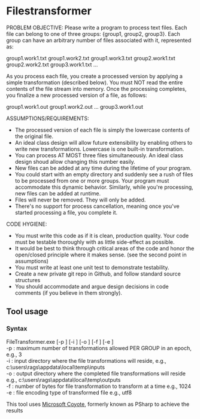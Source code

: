 # Filestransformer
PROBLEM OBJECTIVE:
Please write a program to process text files. Each file can belong to one of three groups: {group1, group2, group3}. Each group can have an arbitrary number of files associated with it, represented as:

group1.work1.txt
group1.work2.txt
group1.work3.txt
group2.work1.txt
group2.work2.txt
group3.work1.txt
...

As you process each file, you create a processed version by applying a simple transformation (described below). You must NOT read the entire contents of the file stream into memory. Once the processing completes, you finalize a new processed version of a file, as follows:

group1.work1.out
group1.work2.out
...
group3.work1.out

ASSUMPTIONS/REQUIREMENTS:
-	The processed version of each file is simply the lowercase contents of the original file. 
-	An ideal class design will allow future extensibility by enabling others to write new transformations. Lowercase is one built-in transformation.
-	You can process AT MOST three files simultaneously. An ideal class design shoud allow changing this number easily.
-	New files can be added at any time during the lifetime of your program. 
-	You could start with an empty directory and suddenly see a rush of files to be processed from one or more groups. Your program must accommodate this dynamic behavior. Similarly, while you're processing, new files can be added at runtime.
-	Files will never be removed. They will only be added.
-	There's no support for process cancellation, meaning once you've started processing a file, you complete it.
 
CODE HYGIENE:
-	You must write this code as if it is clean, production quality. Your code must be testable thoroughly with as little side-effect as possible.
-	It would be best to think through critical areas of the code and honor the open/closed principle where it makes sense. (see the second point in assumptions)
-	You must write at least one unit test to demonstrate testability.
-	Create a new private git repo in Github, and follow standard source structures
-	You should accommodate and argue design decisions in code comments (if you believe in them strongly).

## Tool usage
### Syntax
FileTransformer.exe [-p <Int32>] [-i <String>] [-o <String>] [-f <Int32>] [-e <Int32>] <br>
-p : maximum number of transformations allowed PER GROUP in an epoch, e.g., 3 <br>
-i : input directory where the file transformations will reside, e.g., c:\users\rags\appdata\local\temp\inputs <br>
-o : output directory where the completed file transformations will reside e.g., c:\users\rags\appdata\local\temp\outputs <br>
-f : number of bytes for file transformation to transform at a time e.g., 1024 <br>
-e : file encoding type of transformed file e.g., utf8 <br>
 
This tool uses [Microsoft Coyote](https://microsoft.github.io/coyote/), formerly known as PSharp to achieve the results

